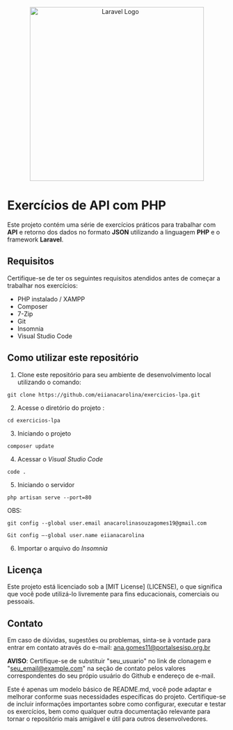 <p align="center"><a href="https://laravel.com" target="_blank"><img src="https://raw.githubusercontent.com/laravel/art/master/logo-lockup/5%20SVG/2%20CMYK/1%20Full%20Color/laravel-logolockup-cmyk-red.svg" width="400" alt="Laravel Logo"></a></p>

# Exercícios de API com PHP
Este projeto contém uma série de exercícios práticos para trabalhar com **API** e retorno dos dados no formato **JSON** utilizando a linguagem **PHP** e o framework **Laravel**. 

## Requisitos
Certifique-se de ter os seguintes requisitos atendidos antes de começar a trabalhar nos exercícios:
* PHP instalado / XAMPP 
* Composer
* 7-Zip
* Git
* Insomnia
* Visual Studio Code

## Como utilizar este repositório 
1.  Clone este repositório para seu ambiente de desenvolvimento local utilizando o comando:
```
git clone https://github.com/eiianacarolina/exercicios-lpa.git
```

2. Acesse o diretório do projeto :
```
cd exercicios-lpa
```

3. Iniciando o projeto
```
composer update
```

4. Acessar o _Visual Studio Code_
```
code .
```

5. Iniciando o servidor 
```
php artisan serve --port=80
```

OBS: 
```
git config --global user.email anacarolinasouzagomes19@gmail.com
```
```
Git config –-global user.name eiianacarolina
```

6. Importar o arquivo do _Insomnia_

## Licença
Este projeto está licenciado sob a [MIT License] (LICENSE), o que significa que você pode utilizá-lo livremente para fins educacionais, comerciais ou pessoais.
## Contato
Em caso de dúvidas, sugestões ou problemas, sinta-se à vontade para entrar em contato através do e-mail: ana.gomes11@portalsesisp.org.br

**AVISO**: Certifique-se de substituir "seu_usuario" no link de clonagem e "seu_email@example.com"  na seção de contato pelos valores correspondentes do seu própio usuário do Github e endereço de e-mail.

Este é apenas um modelo básico de README.md, você pode adaptar e melhorar conforme suas necessidades específicas do projeto. Certifique-se de incluir informações importantes sobre como configurar, executar e testar os exercícios, bem como qualquer outra documentação relevante para tornar o repositório mais amigável e útil para outros desenvolvedores.
